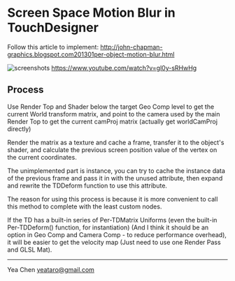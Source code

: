 # Screen Space Motion Blur in TouchDesigner

Follow this article to implement:
http://john-chapman-graphics.blogspot.com201301per-object-motion-blur.html

![screenshots](https://raw.githubusercontent.com/yeataro/TD_KIWI/master/TD-ScreenSpaceMotionBlur/screenshot.jpg)
https://www.youtube.com/watch?v=gl0y-sRHwHg

## Process
Use Render Top and Shader below the target Geo Comp level to get 
the current World transform matrix, and point to the camera used by
the main Render Top to get the current camProj matrix 
(actually get worldCamProj directly)

Render the matrix as a texture and cache a frame,
transfer it to the object's shader, and calculate the previous
screen position value of the vertex on the current coordinates.

The unimplemented part is instance, you can try to cache the instance
data of the previous frame and pass it in with the unused attribute,
then expand and rewrite the TDDeform function to use this attribute.


The reason for using this process is because it is more convenient to
call this method to complete with the least custom nodes.

If the TD has a built-in series of Per-TDMatrix Uniforms 
(even the built-in Per-TDDeform() function, for instantiation)
(And I think it should be an option in Geo Comp and Camera Comp - to reduce performance overhead),
it will be easier to get the velocity map (Just need to use one Render Pass and GLSL Mat).

---
Yea Chen
yeataro@gmail.com
